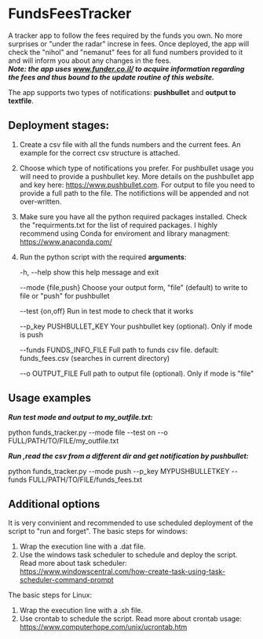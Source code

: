 # FundsFeesTracker
A tracker app to follow the fees required by the funds you own. No more surprises or "under the radar" increse in fees.
Once deployed, the app will check the "nihol" and "nemanut" fees for all fund numbers provided to it and will inform you about any changes in the fees.  
***Note: the app uses www.funder.co.il/ to acquire information regarding the fees and thus bound to the update routine of this website.***

The app supports two types of notifications: **pushbullet** and **output to textfile**.

## Deployment stages: ##
  1. Create a csv file with all the funds numbers and the current fees. An example for the correct csv structure is attached.
  2. Choose which type of notifications you prefer. 
For pushbullet usage you will need to provide a pushbullet key. More details on the pushbullet app and key here: https://www.pushbullet.com. 
For output to file you need to provide a full path to the file. The notifictions will be appended and not over-written.
  3. Make sure you have all the python required packages installed. Check the "requirments.txt for the list of required packages. I highly recommend using Conda for enviroment and library managment: https://www.anaconda.com/ 
  4. Run the python script with the required **arguments**:

      -h, --help            show this help message and exit

      --mode {file,push}    Choose your output form, "file" (default) to write to
                            file or "push" for pushbullet

      --test {on,off}       Run in test mode to check that it works

      --p_key PUSHBULLET_KEY
                            Your pushbullet key (optional). Only if mode is push

      --funds FUNDS_INFO_FILE
                            Full path to funds csv file. default: funds_fees.csv
                            (searches in current directory)

      --o OUTPUT_FILE       Full path to output file (optional). Only if mode is
                            "file"
                        
  ## Usage examples ## 
  ***Run test mode and output to my_outfile.txt:*** 
  
  python funds_tracker.py --mode file --test on --o FULL/PATH/TO/FILE/my_outfile.txt
  
  
  ***Run ,read the csv from a different dir and get notification by pushbullet:***
  
  python funds_tracker.py --mode push --p_key MYPUSHBULLETKEY --funds FULL/PATH/TO/FILE/funds_fees.txt
  
  ## Additional options ##
  It is very convinient and recommended to use scheduled deployment of the script to "run and forget".
  The basic steps for windows:
  1. Wrap the execution line with a .dat file.
  2. Use the windows task scheduler to schedule and deploy the script.
  Read more about task scheduler: https://www.windowscentral.com/how-create-task-using-task-scheduler-command-prompt
  
  The basic steps for Linux:
  1. Wrap the execution line with a .sh file.
  2. Use crontab to schedule the script.
  Read more about crontab usage: https://www.computerhope.com/unix/ucrontab.htm
